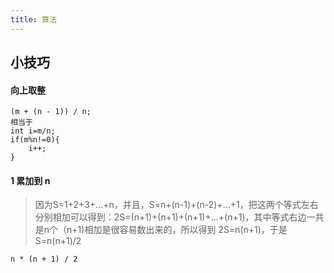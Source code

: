 ```yaml
---
title: 算法
---
```


## 小技巧

#### 向上取整

```
(m + (n - 1)) / n; 
相当于
int i=m/n;
if(m%n!=0){
	i++;
}
```

#### 1 累加到 n

> 因为S=1+2+3+...+n，并且，S=n+(n-1)+(n-2)+...+1，把这两个等式左右分别相加可以得到：2S=(n+1)+(n+1)+(n+1)+...+(n+1)，其中等式右边一共是n个（n+1)相加是很容易数出来的，所以得到 2S=n(n+1)，于是S=n(n+1)/2

```
n * (n + 1) / 2
```

